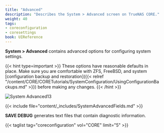 ```yaml
---
title: "Advanced"
description: "Describes the System > Advanced screen on TrueNAS CORE."
weight: 40
tags:
- coreconfiguration
- coresettings
book: UIReference
---
```


**System > Advanced** contains advanced options for configuring system settings.

{{< hint type=important >}}
These options have reasonable defaults in place.
Make sure you are comfortable with ZFS, FreeBSD, and system [configuration backup and restoration]({{< relref "/content/CORE/CORETutorials/SystemConfiguration/UsingConfigurationBackups.md" >}}) before making any changes.
{{< /hint >}}

![System Advanced13](/images/CORE/System/SystemAdvanced13.png "Advanced Settings")

{{< include file="content/_includes/SystemAdvancedFields.md" >}}

**SAVE DEBUG** generates text files that contain diagnostic information.

{{< taglist tag="coreconfiguration" vol="CORE" limit="5" >}}
